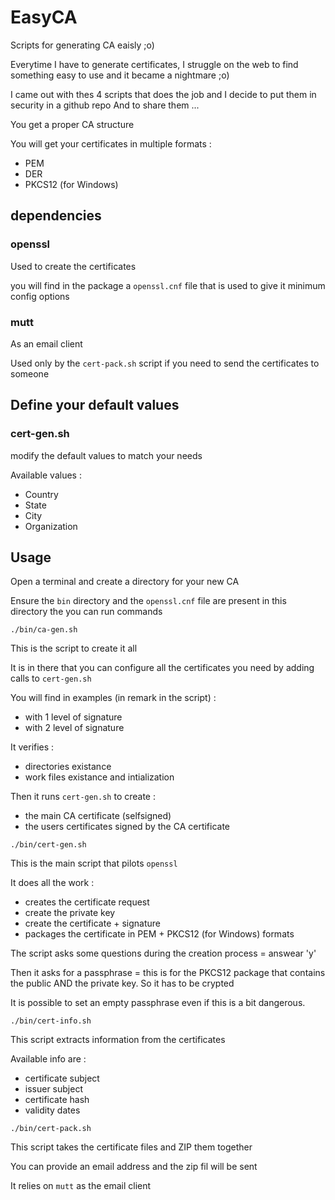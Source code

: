 # EasyCA
Scripts for generating CA eaisly ;o)

Everytime I have to generate certificates, I struggle on the web to find something easy to use and it became a nightmare ;o)

I came out with thes 4 scripts that does the job and I decide to put them in security in a github repo
And to share them ...

You get a proper CA structure

You will get your certificates in multiple formats :
- PEM
- DER
- PKCS12 (for Windows)


## dependencies
### openssl
Used to create the certificates

you will find in the package a `openssl.cnf` file that is used to give it minimum config options

### mutt
As an email client

Used only by the `cert-pack.sh` script if you need to send the certificates to someone


## Define your default values
### cert-gen.sh
modify the default values to match your needs

Available values :
- Country
- State
- City
- Organization


## Usage
Open a terminal and create a directory for your new CA

Ensure the `bin` directory and the `openssl.cnf` file are present in this directory
the you can run commands


```
./bin/ca-gen.sh
```
This is the script to create it all

It is in there that you can configure all the certificates you need by adding calls to `cert-gen.sh`

You will find in examples (in remark in the script) :
- with 1 level of signature
- with 2 level of signature

It verifies :
- directories existance
- work files existance and intialization

Then it runs `cert-gen.sh` to create :
- the main CA certificate (selfsigned)
- the users certificates signed by the CA certificate


```
./bin/cert-gen.sh
```
This is the main script that pilots `openssl`

It does all the work :
- creates the certificate request
- create the private key
- create the certificate + signature
- packages the certificate in PEM + PKCS12 (for Windows) formats

The script asks some questions during the creation process = answear 'y'

Then it asks for a passphrase = this is for the PKCS12 package that contains the public AND the private key. So it has to be crypted

It is possible to set an empty passphrase even if this is a bit dangerous.


```
./bin/cert-info.sh
```
This script extracts information from the certificates

Available info are :
- certificate subject
- issuer subject
- certificate hash
- validity dates


```
./bin/cert-pack.sh
```
This script takes the certificate files and ZIP them together

You can provide an email address and the zip fil will be sent

It relies on `mutt` as the email client
